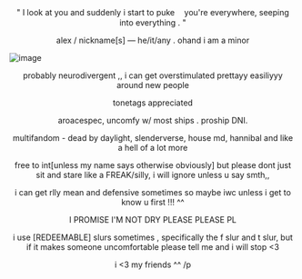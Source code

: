 <p align="center">" I look at you and suddenly i start to puke
ㅤyou're everywhere, seeping into everything . "</p align="center">
<p align="center">alex / nickname[s]  —  he/it/any . ohand i am a minor </p align="center">



![image](https://files.catbox.moe/o9pkps.png)


<p align="center">probably neurodivergent ,, i can get overstimulated prettayy easiliyyy around new people</p align="center">

<p align="center">tonetags appreciated</p align="center">
<p align="center">aroacespec, uncomfy w/ most ships . proship DNI. </p align="center">
<p align="center">multifandom - dead by daylight, slenderverse, house md, hannibal and like a hell of a lot more</p align="center">
<p align="center">free to int[unless my name says otherwise obviously] but please dont just sit and stare like a FREAK/silly, i will ignore unless u say smth,,</p align="center">
<p align="center">i can get rlly mean and defensive sometimes so maybe iwc unless i get to know u first !!! ^^</p align="center">
<p align="center">I PROMISE I'M NOT DRY PLEASE PLEASE PL</p align="center">

<p align="center">i use [REDEEMABLE] slurs sometimes , specifically the f slur and t slur, but if it makes someone uncomfortable please tell me and i will stop <3</p align="center">

  
<p align="center"> i <3 my friends ^^ /p</p align="center">
